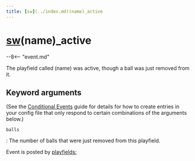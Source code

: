 ```yaml
---
title: [sw](../index.md)(name)_active
---
```


# [sw](../index.md)(name)_active


--8<-- "event.md"

The playfield called (name) was active, though a ball was just removed
from it.

## Keyword arguments

(See the [Conditional Events](overview/conditional.md)
guide for details for how to create entries in your config file that
only respond to certain combinations of the arguments below.)

`balls`

:   The number of balls that were just removed from this playfield.

Event is posted by [playfields:](../config/playfields.md)
